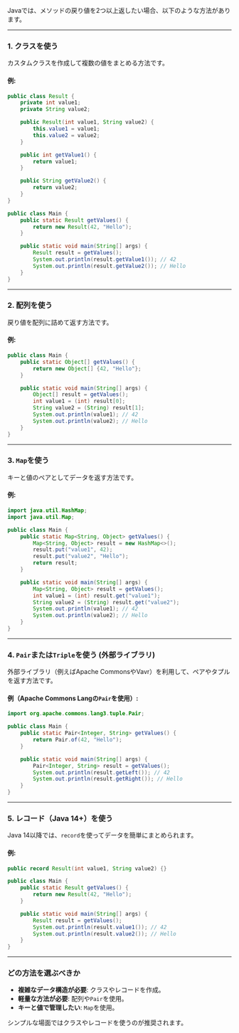 Javaでは、メソッドの戻り値を2つ以上返したい場合、以下のような方法があります。

---

### **1. クラスを使う**
カスタムクラスを作成して複数の値をまとめる方法です。

#### 例:
```java
public class Result {
    private int value1;
    private String value2;

    public Result(int value1, String value2) {
        this.value1 = value1;
        this.value2 = value2;
    }

    public int getValue1() {
        return value1;
    }

    public String getValue2() {
        return value2;
    }
}

public class Main {
    public static Result getValues() {
        return new Result(42, "Hello");
    }

    public static void main(String[] args) {
        Result result = getValues();
        System.out.println(result.getValue1()); // 42
        System.out.println(result.getValue2()); // Hello
    }
}
```

---

### **2. 配列を使う**
戻り値を配列に詰めて返す方法です。

#### 例:
```java
public class Main {
    public static Object[] getValues() {
        return new Object[] {42, "Hello"};
    }

    public static void main(String[] args) {
        Object[] result = getValues();
        int value1 = (int) result[0];
        String value2 = (String) result[1];
        System.out.println(value1); // 42
        System.out.println(value2); // Hello
    }
}
```

---

### **3. `Map`を使う**
キーと値のペアとしてデータを返す方法です。

#### 例:
```java
import java.util.HashMap;
import java.util.Map;

public class Main {
    public static Map<String, Object> getValues() {
        Map<String, Object> result = new HashMap<>();
        result.put("value1", 42);
        result.put("value2", "Hello");
        return result;
    }

    public static void main(String[] args) {
        Map<String, Object> result = getValues();
        int value1 = (int) result.get("value1");
        String value2 = (String) result.get("value2");
        System.out.println(value1); // 42
        System.out.println(value2); // Hello
    }
}
```

---

### **4. `Pair`または`Triple`を使う (外部ライブラリ)**
外部ライブラリ（例えばApache CommonsやVavr）を利用して、ペアやタプルを返す方法です。

#### 例（Apache Commons Langの`Pair`を使用）:
```java
import org.apache.commons.lang3.tuple.Pair;

public class Main {
    public static Pair<Integer, String> getValues() {
        return Pair.of(42, "Hello");
    }

    public static void main(String[] args) {
        Pair<Integer, String> result = getValues();
        System.out.println(result.getLeft()); // 42
        System.out.println(result.getRight()); // Hello
    }
}
```

---

### **5. レコード（Java 14+）を使う**
Java 14以降では、`record`を使ってデータを簡単にまとめられます。

#### 例:
```java
public record Result(int value1, String value2) {}

public class Main {
    public static Result getValues() {
        return new Result(42, "Hello");
    }

    public static void main(String[] args) {
        Result result = getValues();
        System.out.println(result.value1()); // 42
        System.out.println(result.value2()); // Hello
    }
}
```

---

### **どの方法を選ぶべきか**
- **複雑なデータ構造が必要**: クラスやレコードを作成。
- **軽量な方法が必要**: 配列や`Pair`を使用。
- **キーと値で管理したい**: `Map`を使用。

シンプルな場面ではクラスやレコードを使うのが推奨されます。
